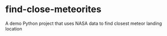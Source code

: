 # find-close-meteorites
A demo Python project that uses NASA data to find closest meteor landing location
